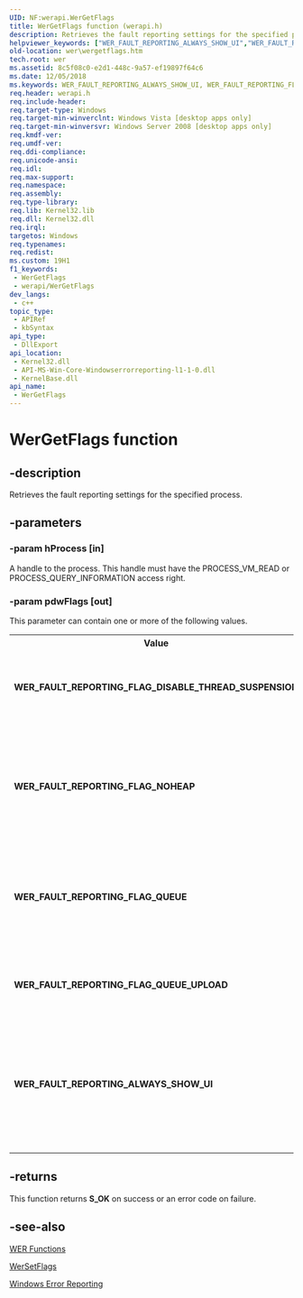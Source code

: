 ```yaml
---
UID: NF:werapi.WerGetFlags
title: WerGetFlags function (werapi.h)
description: Retrieves the fault reporting settings for the specified process.
helpviewer_keywords: ["WER_FAULT_REPORTING_ALWAYS_SHOW_UI","WER_FAULT_REPORTING_FLAG_DISABLE_THREAD_SUSPENSION","WER_FAULT_REPORTING_FLAG_NOHEAP","WER_FAULT_REPORTING_FLAG_QUEUE","WER_FAULT_REPORTING_FLAG_QUEUE_UPLOAD","WerGetFlags","WerGetFlags function [Windows Error Reporting]","base.wergetflags","wer.wergetflags","werapi/WerGetFlags"]
old-location: wer\wergetflags.htm
tech.root: wer
ms.assetid: 8c5f08c0-e2d1-448c-9a57-ef19897f64c6
ms.date: 12/05/2018
ms.keywords: WER_FAULT_REPORTING_ALWAYS_SHOW_UI, WER_FAULT_REPORTING_FLAG_DISABLE_THREAD_SUSPENSION, WER_FAULT_REPORTING_FLAG_NOHEAP, WER_FAULT_REPORTING_FLAG_QUEUE, WER_FAULT_REPORTING_FLAG_QUEUE_UPLOAD, WerGetFlags, WerGetFlags function [Windows Error Reporting], base.wergetflags, wer.wergetflags, werapi/WerGetFlags
req.header: werapi.h
req.include-header: 
req.target-type: Windows
req.target-min-winverclnt: Windows Vista [desktop apps only]
req.target-min-winversvr: Windows Server 2008 [desktop apps only]
req.kmdf-ver: 
req.umdf-ver: 
req.ddi-compliance: 
req.unicode-ansi: 
req.idl: 
req.max-support: 
req.namespace: 
req.assembly: 
req.type-library: 
req.lib: Kernel32.lib
req.dll: Kernel32.dll
req.irql: 
targetos: Windows
req.typenames: 
req.redist: 
ms.custom: 19H1
f1_keywords:
 - WerGetFlags
 - werapi/WerGetFlags
dev_langs:
 - c++
topic_type:
 - APIRef
 - kbSyntax
api_type:
 - DllExport
api_location:
 - Kernel32.dll
 - API-MS-Win-Core-Windowserrorreporting-l1-1-0.dll
 - KernelBase.dll
api_name:
 - WerGetFlags
---
```


# WerGetFlags function


## -description

Retrieves the fault reporting settings for the specified process.

## -parameters

### -param hProcess [in]

A handle to the process. This handle must have the PROCESS_VM_READ or PROCESS_QUERY_INFORMATION access right.

### -param pdwFlags [out]

This parameter can contain one or more of the following values.

<table>
<tr>
<th>Value</th>
<th>Meaning</th>
</tr>
<tr>
<td width="40%"><a id="WER_FAULT_REPORTING_FLAG_DISABLE_THREAD_SUSPENSION"></a><a id="wer_fault_reporting_flag_disable_thread_suspension"></a><dl>
<dt><b>WER_FAULT_REPORTING_FLAG_DISABLE_THREAD_SUSPENSION</b></dt>
</dl>
</td>
<td width="60%">
Do not suspend the process threads before reporting the error.

</td>
</tr>
<tr>
<td width="40%"><a id="WER_FAULT_REPORTING_FLAG_NOHEAP"></a><a id="wer_fault_reporting_flag_noheap"></a><dl>
<dt><b>WER_FAULT_REPORTING_FLAG_NOHEAP</b></dt>
</dl>
</td>
<td width="60%">
Do not collect heap information in the event of an application crash or non-response.

</td>
</tr>
<tr>
<td width="40%"><a id="WER_FAULT_REPORTING_FLAG_QUEUE"></a><a id="wer_fault_reporting_flag_queue"></a><dl>
<dt><b>WER_FAULT_REPORTING_FLAG_QUEUE</b></dt>
</dl>
</td>
<td width="60%">
Queue critical reports for the specified process. This does not show any UI.

</td>
</tr>
<tr>
<td width="40%"><a id="WER_FAULT_REPORTING_FLAG_QUEUE_UPLOAD"></a><a id="wer_fault_reporting_flag_queue_upload"></a><dl>
<dt><b>WER_FAULT_REPORTING_FLAG_QUEUE_UPLOAD</b></dt>
</dl>
</td>
<td width="60%">
Queue critical reports and upload from the queue.

</td>
</tr>
<tr>
<td width="40%"><a id="WER_FAULT_REPORTING_ALWAYS_SHOW_UI"></a><a id="wer_fault_reporting_always_show_ui"></a><dl>
<dt><b>WER_FAULT_REPORTING_ALWAYS_SHOW_UI</b></dt>
</dl>
</td>
<td width="60%">
Always show error reporting UI for this process. This is applicable for interactive applications only.

</td>
</tr>
</table>

## -returns

This function returns <b>S_OK</b> on success or an error code on failure.

## -see-also

<a href="https://docs.microsoft.com/windows/desktop/wer/wer-functions">WER Functions</a>



<a href="https://docs.microsoft.com/windows/desktop/api/werapi/nf-werapi-wersetflags">WerSetFlags</a>



<a href="https://docs.microsoft.com/windows/desktop/wer/windows-error-reporting">Windows Error Reporting</a>

